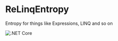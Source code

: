 # ReLinqEntropy
Entropy for things like Expressions, LINQ and so on

![.NET Core](https://github.com/Artur2/ReLinqEntropy/workflows/.NET%20Core/badge.svg?branch=dev)